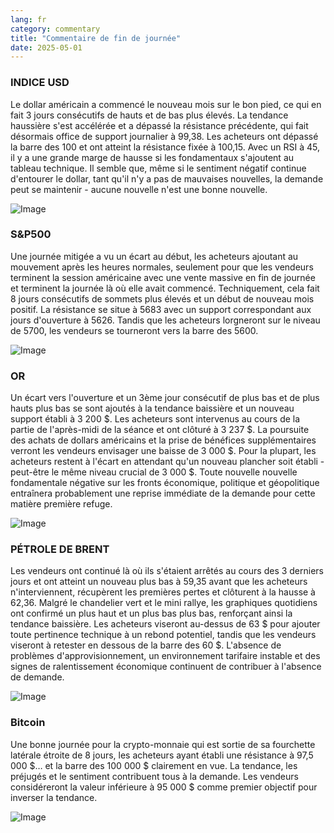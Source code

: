 ```yaml
---
lang: fr
category: commentary
title: "Commentaire de fin de journée"
date: 2025-05-01
---
```


### INDICE USD

Le dollar américain a commencé le nouveau mois sur le bon pied, ce qui en fait 3 jours consécutifs de hauts et de bas plus élevés. La tendance haussière s'est accélérée et a dépassé la résistance précédente, qui fait désormais office de support journalier à 99,38. Les acheteurs ont dépassé la barre des 100 et ont atteint la résistance fixée à 100,15. Avec un RSI à 45, il y a une grande marge de hausse si les fondamentaux s'ajoutent au tableau technique. Il semble que, même si le sentiment négatif continue d'entourer le dollar, tant qu'il n'y a pas de mauvaises nouvelles, la demande peut se maintenir - aucune nouvelle n'est une bonne nouvelle.

![Image](https://markleighedu.github.io/img/May-2025/01-May-2025/usdindex.jpg)

### S&P500

Une journée mitigée a vu un écart au début, les acheteurs ajoutant au mouvement après les heures normales, seulement pour que les vendeurs terminent la session américaine avec une vente massive en fin de journée et terminent la journée là où elle avait commencé. Techniquement, cela fait 8 jours consécutifs de sommets plus élevés et un début de nouveau mois positif. La résistance se situe à 5683 avec un support correspondant aux jours d'ouverture à 5626. Tandis que les acheteurs lorgneront sur le niveau de 5700, les vendeurs se tourneront vers la barre des 5600.

![Image](https://markleighedu.github.io/img/May-2025/01-May-2025/sp500.jpg)

### OR

Un écart vers l'ouverture et un 3ème jour consécutif de plus bas et de plus hauts plus bas se sont ajoutés à la tendance baissière et un nouveau support établi à 3 200 $. Les acheteurs sont intervenus au cours de la partie de l'après-midi de la séance et ont clôturé à 3 237 $. La poursuite des achats de dollars américains et la prise de bénéfices supplémentaires verront les vendeurs envisager une baisse de 3 000 $. Pour la plupart, les acheteurs restent à l'écart en attendant qu'un nouveau plancher soit établi - peut-être le même niveau crucial de 3 000 $. Toute nouvelle nouvelle fondamentale négative sur les fronts économique, politique et géopolitique entraînera probablement une reprise immédiate de la demande pour cette matière première refuge.

![Image](https://markleighedu.github.io/img/May-2025/01-May-2025/gold.jpg)

### PÉTROLE DE BRENT

Les vendeurs ont continué là où ils s'étaient arrêtés au cours des 3 derniers jours et ont atteint un nouveau plus bas à 59,35 avant que les acheteurs n'interviennent, récupèrent les premières pertes et clôturent à la hausse à 62,36. Malgré le chandelier vert et le mini rallye, les graphiques quotidiens ont confirmé un plus haut et un plus bas plus bas, renforçant ainsi la tendance baissière. Les acheteurs viseront au-dessus de 63 $ pour ajouter toute pertinence technique à un rebond potentiel, tandis que les vendeurs viseront à retester en dessous de la barre des 60 $. L'absence de problèmes d'approvisionnement, un environnement tarifaire instable et des signes de ralentissement économique continuent de contribuer à l'absence de demande.

![Image](https://markleighedu.github.io/img/May-2025/01-May-2025/brentoil.jpg)

### Bitcoin

Une bonne journée pour la crypto-monnaie qui est sortie de sa fourchette latérale étroite de 8 jours, les acheteurs ayant établi une résistance à 97,5 000 $… et la barre des 100 000 $ clairement en vue. La tendance, les préjugés et le sentiment contribuent tous à la demande. Les vendeurs considéreront la valeur inférieure à 95 000 $ comme premier objectif pour inverser la tendance.

![Image](https://markleighedu.github.io/img/May-2025/01-May-2025/bitcoin.jpg)

